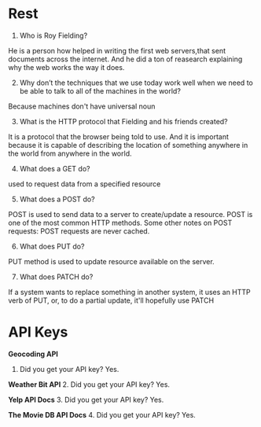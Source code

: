 # Rest

1. Who is Roy Fielding?

He is a person how helped in writing the first web servers,that sent documents across the internet. And he did a ton of reasearch explaining why the web works the way it does.

2. Why don’t the techniques that we use today work well when we need to be able to talk to all of the machines in the world?

Because machines don't have universal noun

3. What is the HTTP protocol that Fielding and his friends created?

It is a protocol that the browser being told to use. And it is important because it is capable of describing the location of  something anywhere in the world from anywhere in the world.

4. What does a GET do?

used to request data from a specified resource

5. What does a POST do?

POST is used to send data to a server to create/update a resource. POST is one of the most common HTTP methods. Some other notes on POST requests: POST requests are never cached.

6. What does PUT do?

PUT method is used to update resource available on the server.

7. What does PATCH do?

If a system wants to replace something in another system, it uses an HTTP verb of PUT, or, to do a partial update, it'll hopefully use PATCH

# API Keys

**Geocoding API**
1. Did you get your API key?
Yes.

**Weather Bit API**
2. Did you get your API key?
Yes.

**Yelp API Docs**
3. Did you get your API key?
Yes.

**The Movie DB API Docs**
4. Did you get your API key? 
Yes.